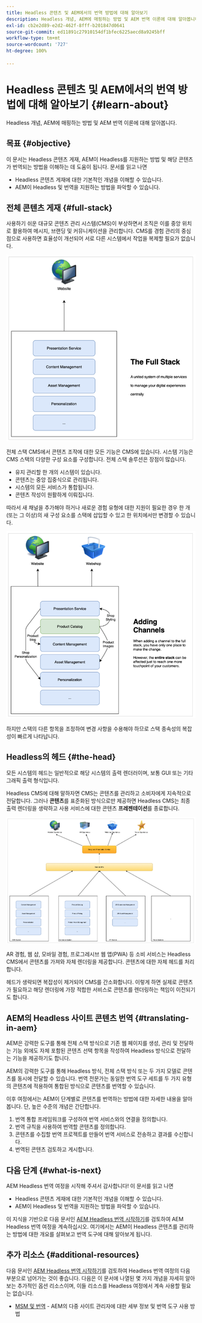 ```yaml
---
title: Headless 콘텐츠 및 AEM에서의 번역 방법에 대해 알아보기
description: Headless 개념, AEM에 매핑하는 방법 및 AEM 번역 이론에 대해 알아봅니다.
exl-id: cb2e2d89-e2d2-462f-8fff-b201847d0641
source-git-commit: ed11891c27910154df1bfec6225aecd8a9245bff
workflow-type: tm+mt
source-wordcount: '727'
ht-degree: 100%

---
```


# Headless 콘텐츠 및 AEM에서의 번역 방법에 대해 알아보기 {#learn-about}

Headless 개념, AEM에 매핑하는 방법 및 AEM 번역 이론에 대해 알아봅니다.

## 목표 {#objective}

이 문서는 Headless 콘텐츠 게재, AEM이 Headless를 지원하는 방법 및 해당 콘텐츠가 번역되는 방법을 이해하는 데 도움이 됩니다. 문서를 읽고 나면

* Headless 콘텐츠 게재에 대한 기본적인 개념을 이해할 수 있습니다.
* AEM이 Headless 및 번역을 지원하는 방법을 파악할 수 있습니다.

## 전체 콘텐츠 게재 {#full-stack}

사용하기 쉬운 대규모 콘텐츠 관리 시스템(CMS)이 부상하면서 조직은 이를 중앙 위치로 활용하여 메시지, 브랜딩 및 커뮤니케이션을 관리합니다. CMS를 경험 관리의 중심점으로 사용하면 효율성이 개선되어 서로 다른 시스템에서 작업을 복제할 필요가 없습니다.

![클래식 전체 스택 CMS](/help/journey-headless/developer/assets/full-stack.png)

전체 스택 CMS에서 콘텐츠 조작에 대한 모든 기능은 CMS에 있습니다. 시스템 기능은 CMS 스택의 다양한 구성 요소를 구성합니다. 전체 스택 솔루션은 장점이 많습니다.

* 유지 관리할 한 개의 시스템이 있습니다.
* 콘텐츠는 중앙 집중식으로 관리됩니다.
* 시스템의 모든 서비스가 통합됩니다.
* 콘텐츠 작성이 원활하게 이뤄집니다.

따라서 새 채널을 추가해야 하거나 새로운 경험 유형에 대한 지원이 필요한 경우 한 개(또는 그 이상)의 새 구성 요소를 스택에 삽입할 수 있고 한 위치에서만 변경할 수 있습니다.

![스택에 새 채널 추가](/help/journey-headless/developer/assets/adding-channel.png)

하지만 스택의 다른 항목을 조정하여 변경 사항을 수용해야 하므로 스택 종속성의 복잡성이 빠르게 나타납니다.

## Headless의 헤드 {#the-head}

모든 시스템의 헤드는 일반적으로 해당 시스템의 출력 렌더러이며, 보통 GUI 또는 기타 그래픽 출력 형식입니다.

Headless CMS에 대해 말하자면 CMS는 콘텐츠를 관리하고 소비자에게 지속적으로 전달합니다. 그러나 **콘텐츠**&#x200B;를 표준화된 방식으로만 제공하면 Headless CMS는 최종 출력 렌더링을 생략하고 사용 서비스에 대한 콘텐츠 **프레젠테이션**&#x200B;를 종료합니다.

![Headless CMS](/help/journey-headless/developer/assets/headless-cms.png)

AR 경험, 웹 샵, 모바일 경험, 프로그레시브 웹 앱(PWA) 등 소비 서비스는 Headless CMS에서 콘텐츠를 가져와 자체 렌더링을 제공합니다. 콘텐츠에 대한 자체 헤드를 처리합니다.

헤드가 생략되면 복잡성이 제거되어 CMS를 간소화합니다. 이렇게 하면 실제로 콘텐츠가 필요하고 해당 렌더링에 가장 적합한 서비스로 콘텐츠를 렌더링하는 책임이 이전되기도 합니다.

## AEM의 Headless 사이트 콘텐츠 번역 {#translating-in-aem}

AEM은 강력한 도구를 통해 전체 스택 방식으로 기존 웹 페이지를 생성, 관리 및 전달하는 기능 외에도 자체 포함된 콘텐츠 선택 항목을 작성하여 Headless 방식으로 전달하는 기능을 제공하기도 합니다.

AEM의 강력한 도구를 통해 Headless 방식, 전체 스택 방식 또는 두 가지 모델로 콘텐츠를 동시에 전달할 수 있습니다. 번역 전문가는 동일한 번역 도구 세트를 두 가지 유형의 콘텐츠에 적용하여 통합된 방식으로 콘텐츠를 번역할 수 있습니다.

이후 여정에서는 AEM이 단계별로 콘텐츠를 번역하는 방법에 대한 자세한 내용을 알아봅니다. 단, 높은 수준의 개념은 간단합니다.

1. 번역 통합 프레임워크를 구성하여 번역 서비스와의 연결을 정의합니다.
1. 번역 규칙을 사용하여 번역할 콘텐츠를 정의합니다.
1. 콘텐츠를 수집할 번역 프로젝트를 만들어 번역 서비스로 전송하고 결과를 수신합니다.
1. 번역된 콘텐츠 검토하고 게시합니다.

## 다음 단계 {#what-is-next}

AEM Headless 번역 여정을 시작해 주셔서 감사합니다! 이 문서를 읽고 나면

* Headless 콘텐츠 게재에 대한 기본적인 개념을 이해할 수 있습니다.
* AEM이 Headless 및 번역을 지원하는 방법을 파악할 수 있습니다.

이 지식을 기반으로 다음 문서인 [AEM Headless 번역 시작하기](getting-started.md)를 검토하여 AEM Headless 번역 여정을 계속하십시오. 여기에서는 AEM이 Headless 콘텐츠를 관리하는 방법에 대한 개요를 살펴보고 번역 도구에 대해 알아보게 됩니다.

## 추가 리소스 {#additional-resources}

다음 문서인 [AEM Headless 번역 시작하기](getting-started.md)를 검토하여 Headless 번역 여정의 다음 부분으로 넘어가는 것이 좋습니다. 다음은 이 문서에 나열된 몇 가지 개념을 자세히 알아보는 추가적인 옵션 리소스이며, 이들 리소스를 Headless 여정에서 계속 사용할 필요는 없습니다.

* [MSM 및 번역](/help/sites-administering/msm-and-translation.md) - AEM의 다중 사이트 관리자에 대한 세부 정보 및 번역 도구 사용 방법
